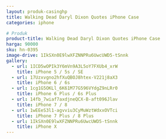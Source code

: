```yaml
---
layout: produk-casinghp
title: Walking Dead Daryl Dixon Quotes iPhone Case
categories: iphone

# Produk
product-title: Walking Dead Daryl Dixon Quotes iPhone Case
harga: 90000
sku: hn-0395
image-drive: 1IkSXn0E9lwXFZNNPRu6UwcUWD5-tSnnk
gallery:
  - url: 1ICD5wOPIk3Y6mVn9A3L5oY7FXUb4_xrW
    title: iPhone 5 / 5s / SE
  - url: 17Uzxvgno2hfXuQBOJ8htex-V221j8aX3
    title: iPhone 6 / 6s
  - url: 1cg1G5OKLl_6K61M77G596VYdgZ9nLRr0
    title: iPhone 6 Plus / 6s Plus
  - url: 14fb_7wiaf7axdjneQCX-B-aft096Jlav
    title: iPhone 7 / 8
  - url: 1wEEeS3l1-agvviu3CyMuWztWdxxOVTci
    title: iPhone 7 Plus / 8 Plus
  - url: 1IkSXn0E9lwXFZNNPRu6UwcUWD5-tSnnk
    title: iPhone X
---
```

